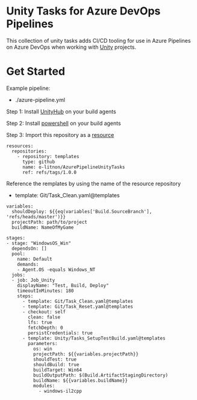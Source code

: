 # Unity Tasks for Azure DevOps Pipelines

This collection of unity tasks adds CI/CD tooling for use in Azure Pipelines on Azure DevOps when working with [Unity](https://www.unity3d.com) projects.

# Get Started
Example  pipeline:
- ./azure-pipeline.yml 

Step 1: Install [UnityHub](https://docs.unity3d.com/2020.1/Documentation/Manual/GettingStartedInstallingHub.html) on your build agents

Step 2: Install [powershell](https://learn.microsoft.com/en-us/powershell/scripting/install/installing-powershell) on your build agents

Step 3: Import this repository as a [resource](https://learn.microsoft.com/en-us/azure/devops/pipelines/process/resources)

```
resources:
  repositories:
    - repository: templates
      type: github
      name: o-litnon/AzurePipelineUnityTasks
      ref: refs/tags/1.0.0
```

Reference the remplates by using the name of the resource repository

- template: Git/Task_Clean.yaml@templates
```
variables:
  shouldDeploy: ${{eq(variables['Build.SourceBranch'], 'refs/heads/master')}}
  projectPath: path/to/project
  buildName: NameOfMyGame

stages:
- stage: "WindowsOS_Win"
  dependsOn: []
  pool:
    name: Default
    demands:
    - Agent.OS -equals Windows_NT
  jobs:
  - job: Job_Unity
    displayName: "Test, Build, Deploy"
    timeoutInMinutes: 180
    steps:
      - template: Git/Task_Clean.yaml@templates
      - template: Git/Task_Reset.yaml@templates
      - checkout: self
        clean: false
        lfs: true
        fetchDepth: 0
        persistCredentials: true
      - template: Unity/Tasks_SetupTestBuild.yaml@templates
        parameters:
          os: win
          projectPath: ${{variables.projectPath}}
          shouldTest: true
          shouldBuild: true
          buildTarget: Win64
          buildOutputPath: $(Build.ArtifactStagingDirectory)
          buildName: ${{variables.buildName}}
          modules:
            - windows-il2cpp
```